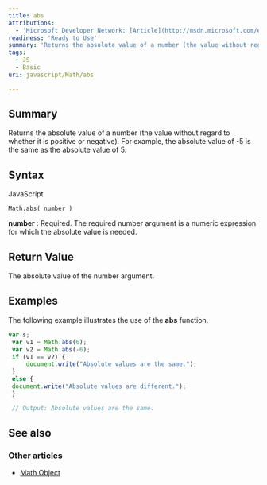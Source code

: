 ```yaml
---
title: abs
attributions:
  - 'Microsoft Developer Network: [Article](http://msdn.microsoft.com/en-us/library/ie/09bx9f48(v=vs.94).aspx)'
readiness: 'Ready to Use'
summary: 'Returns the absolute value of a number (the value without regard to whether it is positive or negative). For example, the absolute value of -5 is the same as the absolute value of 5.'
tags:
  - JS
  - Basic
uri: javascript/Math/abs

---
```

## Summary

Returns the absolute value of a number (the value without regard to whether it is positive or negative). For example, the absolute value of -5 is the same as the absolute value of 5.

## Syntax

<span class="language">JavaScript</span>

    Math.abs( number )

**number**
:   Required. The required number argument is a numeric expression for which the absolute value is needed.

## Return Value

The absolute value of the number argument.

## Examples

The following example illustrates the use of the **abs** function.

``` js
var s;
 var v1 = Math.abs(6);
 var v2 = Math.abs(-6);
 if (v1 == v2) {
     document.write("Absolute values are the same.");
 }
 else {
 document.write("Absolute values are different.");
 }

 // Output: Absolute values are the same.
```

## See also

### Other articles

-   [Math Object](/javascript/Math)

